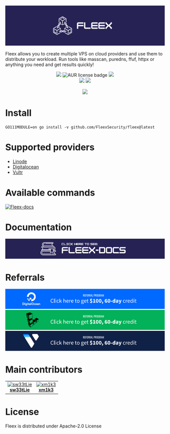 ![Fleex](static/Fleex-Banner.png)


Fleex allows you to create multiple VPS on cloud providers and use them to distribute your workload. Run tools like masscan, puredns, ffuf, httpx or anything you need and get results quickly!

<p align="center">
<a href="https://github.com/FleexSecurity/fleex/issues"><img src="https://img.shields.io/badge/contributions-welcome-blue.svg?style=flat"></a>
<img alt="AUR license badge" src="https://img.shields.io/badge/license-Apache-blue">
<a href="https://github.com/FleexSecurity/fleex/releases"><img src="https://img.shields.io/github/release/FleexSecurity/fleex"></a>
<br>
<a href="https://twitter.com/sw33tLie"><img src="https://img.shields.io/twitter/follow/sw33tLie.svg?logo=twitter"></a>
<a href="https://twitter.com/xm1k3_"><img src="https://img.shields.io/twitter/follow/xm1k3_.svg?logo=twitter"></a>
<br>
<br>
<a href="https://www.buymeacoffee.com/xm1k3"><img src="https://www.buymeacoffee.com/assets/img/custom_images/purple_img.png"></a>
<br>
</p>

# Install 
```
GO111MODULE=on go install -v github.com/FleexSecurity/fleex@latest
```

# Supported providers
- [Linode](https://www.linode.com)
- [Digitalocean](https://www.digitalocean.com)
- [Vultr](https://www.vultr.com/)

# Available commands

<a href="https://fleexsecurity.github.io/fleex-docs/gif/fleex_intro.gif"><img src="https://fleexsecurity.github.io/fleex-docs/gif/fleex_intro.gif" alt="Fleex-docs"></a>


# Documentation

<a href="https://fleexsecurity.github.io/fleex-docs/"><img src="static/Fleex-docs.png" alt="Fleex-docs"></a>

# Referrals

<a href="https://www.digitalocean.com/?refcode=91982e64054b&utm_campaign=Referral_Invite&utm_medium=Referral_Program&utm_source=badge">
  <img src="static/Referrals/Digitalocean-referral.png" alt="Digitalocean referral link">
</a>
<a href="https://www.linode.com/?r=172cb6708bc78a41c5014cc2da0f2ab0d7abbe7b">
  <img src="static/Referrals/Linode-referral.png" alt="Linode referral link">
</a>
<a href="https://vultr.com/?ref=8969285-8H">
  <img src="static/Referrals/Vultr-referral.png" alt="Vultr referral link">
</a>

# Main contributors
<table>
  <tr>
    <td align="center">
      <a href="https://github.com/sw33tLie">
      <img
          width="75px;"
          src="https://avatars.githubusercontent.com/u/47645560?v=4"
          alt="sw33tLie"/>
        <br />
        <b>sw33tLie</b>
        </a>
    </td>
    <td align="center">
      <a href="https://github.com/xm1k3"
        ><img
          width="75px;"
          src="https://avatars.githubusercontent.com/u/73166077?v=4?s=100"
          alt="xm1k3"
        />
        <br />
        <b>xm1k3</b>
        </a>
    </td>
  </tr>
</table>


# License
Fleex is distributed under Apache-2.0 License
